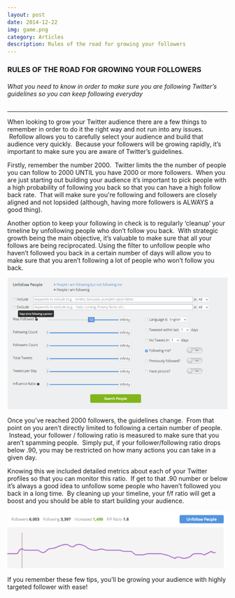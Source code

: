 ```yaml
---
layout: post
date: 2014-12-22
img: game.png
category: Articles
description: Rules of the road for growing your followers
---
```


###  RULES OF THE ROAD FOR GROWING YOUR FOLLOWERS  ### 
<h6>What you need to know in order to make sure you are following Twitter’s guidelines so you can keep following everyday</h6>
<hr>


When looking to grow your Twitter audience there are a few things to remember in order to do it the right way and not run into any issues.  Refollow allows you to carefully select your audience and build that audience very quickly.  Because your followers will be growing rapidly, it’s important to make sure you are aware of Twitter’s guidelines.

Firstly, remember the number 2000.  Twitter limits the the number of people you can follow to 2000 UNTIL you have 2000 or more followers.  When you are just starting out building your audience it’s important to pick people with a high probability of following you back so that you can have a high follow back rate.  That will make sure you're following and followers are closely aligned and not lopsided (although, having more followers is ALWAYS a good thing).  

Another option to keep your following in check is to regularly ‘cleanup’ your timeline by unfollowing people who don’t follow you back.  With strategic growth being the main objective, it’s valuable to make sure that all your follows are being reciprocated. Using the filter to unfollow people who haven’t followed you back in a certain number of days will allow you to make sure that you aren’t following a lot of people who won’t follow you back.

![Unfollow-People](/img/post/Unfollow-People.png)

Once you’ve reached 2000 followers, the guidelines change.  From that point on you aren’t directly limited to following a certain number of people.  Instead, your follower / following ratio is measured to make sure that you aren’t spamming people.  Simply put, if your follower/following ratio drops below .90, you may be restricted on how many actions you can take in a given day.  

Knowing this we included detailed metrics about each of your Twitter profiles so that you can monitor this ratio.  If get to that .90 number or below it’s always a good idea to unfollow some people who haven’t followed you back in a long time.  By cleaning up your timeline, your f/f ratio will get a boost and you should be able to start building your audience.  

![Metrics](/img/post/Metrics.png)

If you remember these few tips, you’ll be growing your audience with highly targeted follower with ease!  